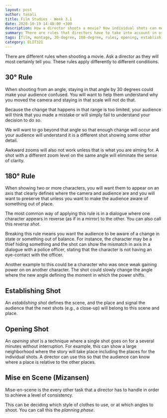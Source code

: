```yaml
---
layout: post
author: tasali
title: Film Studies - Week 3.1
date: 2020-10-19 14:40:00 +300
description: How a director shoots a movie? How individual shots can mean something?
summary: There are rules that directors have to take into account in order to convey the meaning they long for. They follow some basic principles which are, in the end, closely tied to the human nature.
tags: [film, montage, 30-degree, 180-degree, rules, opening, establishing, shot, mise-en-scene]
category: ELIT321
---
```


There are different rules when shooting a movie. Ask a director as they will most certainly tell you. These rules apply differently to different conditions. 

## 30° Rule

When shooting from an angle, staying in that angle by 30 degrees could make your audience confused. You will want to help them understand why you moved the camera and staying in that scale will not do that.

Because the change that happens in that range is too limited, your audience will think that you made a mistake or will simply fail to understand your decision to do so. 

We will want to go beyond that angle so that enough change will occur and your audience will understand it is a different shot showing some other detail.

Awkward zooms will also not work unless that is what you are aiming for. A shot with a different zoom level on the same angle will eliminate the sense of clarity.

## 180° Rule

When showing two or more characters, you will want them to appear on an axis that clearly defines where the camera and audience are and you will want to preserve that unless you want to make the audience aware of something out of place. 

The most common way of applying this rule is in a dialogue where one character appears in reverse (as if in a mirror) to the other. You can also call this *reverse shot*. 

Breaking this rule means you want the audience to be aware of a change in state or something out of balance. For instance, the character may be a thief hiding something and the shot can show the mismatch in axis in a dialogue with a police officer, stating that the character is not having an eye-contact with the officer. 

Another example to this could be a character who was once weak gaining power on on another character. The shot could slowly change the angle where the new angle defining the moment in which the power shifts.

## Establishing Shot

An _establishing shot_ defines the scene, and the place and signal the audience that the next shots (e.g., a close-up) will belong to this scene and place.

## Opening Shot

An _opening shot_ is a technique where a single shot goes on for a several minutes without interruption. For example, this can show a large neighborhood where the story will take place including the places for the individual shots. A director can use this so that the audience can know where a place is relative to the other places.

## Mise en Scene (Mizansen)

Mise-en-scene is the every other task that a director has to handle in order to achieve a level of consistency.

This can be deciding which style of clothes to use, or at which angles to shoot. You can call this the *planning phase*.
